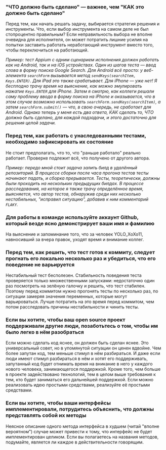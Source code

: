 ### "ЧТО должно быть сделано" — важнее, чем "КАК это должно быть сделано"

Перед тем, как начать решать задачу, выбирается стратегия решения и инструменты. Что, если выбор инструмента на самом деле не был стопроцентно правильным?
Если неправильность выбора не вполне очевидна для исполнителя, он может потратить лишние усилия на попытки заставить работать неработающий инструмент вместо того, чтобы
переключиться на работающий. 

*Пример: тест Appium с одним сценарием исполнения должен работать как на Android, так и на iOS устройствах. Один из шагов теста — ввод слова в форму поиска Google Search. 
Для Android всё просто: у веб-элемента `searchForm` вызывается метод `sendKeys(searchItem, Keys.ENTER)`. Для iPad это также срабатывает. Для iPhone — уже нет! 
Я бесплодно трачу время на выяснение, как можно эмулировать нажатие `Keys.ENTER` для iPhone. Затем я смотрю, как коллеги решали саму проблему ввода в форму поиска на iPhone
и оказывается, что в этом случае возможно использовать `searchForm.sendKeys(searchItem)`, а затем `searchForm.submit()` — что, в свою очередь, не сработает для Android. 
Однако теперь у меня есть два ответа, КАК сделать то, ЧТО должно быть сделано, для каждой подзадачи, и этого достаточно для решения целой задачи.*

### Перед тем, как работать с унаследованными тестами, необходимо зафиксировать их состояние

Не стоит предполагать, что то, что "раньше работало" реально работает. Проверке подлежит всё, что получено от другого автора.

*Пример: передо мной стоит задача залить билд в удалённый репозиторий. В процессе сборки после часа прогона тестов тесты начинают падать, и сборка прерывается. Тесты, теоретически, должны были проходить на нескольких предыдущих билдах. В процессе расследования, на которое я также трачу определённое время, выясняется, что автор тестов, обнаружив среди них несколько нестабильных, "исправил ситуацию", добавив к ним комментарий `FLAKY`.*

### Для работы в команде используйте аккаунт Github, который везде ясно демонстрирует ваши имя и фамилию

На выяснение и запоминание того, что за человек YOLO_XoXo11, навносивший за вчера правок, уходят время и внимание коллег.

### Перед тем, как решить, что тест готов к коммиту, следует прогнать его локально несколько раз и убедиться, что его поведение не варьируется

Нестабильный тест бесполезен. Стабильность поведения теста проверяется только множественными запусками: недостаточно один раз посмотреть на зелёную галочку и решить, что тест стабилен. Поэтому перед коммитом нужно прогонять тесты по несколько раз, по ситуации замеряя значения переменных, которые могут варьироваться. Лучше потратить на это время перед коммитом, чем потом расследовать причины нестабильности и чинить тесты.

### Если вы хотите, чтобы ваш open source проект поддерживали другие люди, позаботьтесь о том, чтобы им было легко в нём разобраться

Если можно сделать код яснее, он должен быть сделан яснее. Это универсальный совет, но в упомянутой ситуации он ценен вдвойне. Чем более запутан код, тем меньше стимул в нём разбираться. И даже если люди имеют стимул разбираться в нём и хотят его поддерживать, запутанный код будет отнимать время на вникание в него у каждого нового человека, занимающегося поддержкой. Кроме того, чем больше в проекте задействовано технологий, тем в целом выше требования к тем, кто будет заниматься его дальнейшей поддержкой. Если можно реализовать идею простыми средствами, реализуйте её простыми средствами.

### Если вы хотите, чтобы ваши интерфейсы имплементировали, потрудитесь объяснить, что должны представлять собой их методы

Неясное описание одного метода интерфейса в худшем (читай "вполне вероятном") случае может привести к тому, что интерфейс не будет имплементирован целиком. Если вы полагаетесь на названия методов, подумайте, является ли каждое в действительности говорящим.
